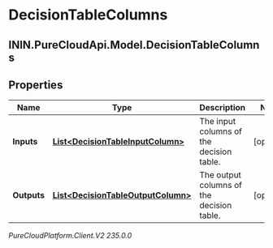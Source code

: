 # DecisionTableColumns

## ININ.PureCloudApi.Model.DecisionTableColumns

## Properties

|Name | Type | Description | Notes|
|------------ | ------------- | ------------- | -------------|
| **Inputs** | [**List&lt;DecisionTableInputColumn&gt;**](DecisionTableInputColumn) | The input columns of the decision table. | [optional] |
| **Outputs** | [**List&lt;DecisionTableOutputColumn&gt;**](DecisionTableOutputColumn) | The output columns of the decision table. | [optional] |



_PureCloudPlatform.Client.V2 235.0.0_
